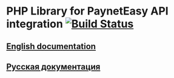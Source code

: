 # PHP Library for PaynetEasy API integration [![Build Status](https://travis-ci.org/payneteasy/php-library-payneteasy-api.png?branch=master)](https://travis-ci.org/payneteasy/php-library-paynet)

## [English documentation](doc/en/README.md)
## [Русская документация](doc/ru/README.md)

